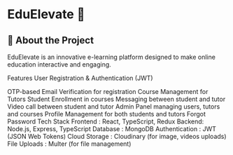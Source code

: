 # EduElevate 🚀

## 🌟 About the Project
EduElevate is an innovative e-learning platform designed to make online education interactive and engaging. 

Features
User Registration & Authentication (JWT) 


OTP-based Email Verification for registration
Course Management for Tutors
Student Enrollment in courses
Messaging between student and tutor
Video call between student and tutor
Admin Panel managing users, tutors and courses
Profile Management for both students and tutors
Forgot Password
Tech Stack
Frontend : React, TypeScript, Redux
Backend: Node.js, Express, TypeScript
Database : MongoDB
Authentication : JWT (JSON Web Tokens)
Cloud Storage : Cloudinary (for image, videos uploads)
File Uploads : Multer (for file management)

